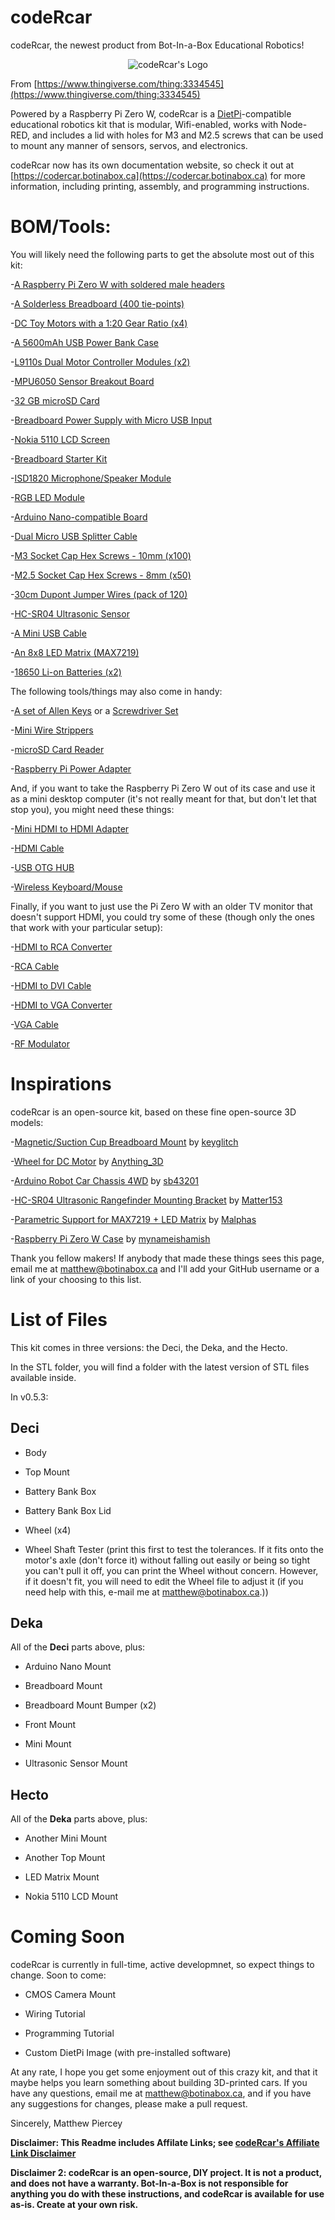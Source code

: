 # codeRcar
codeRcar, the newest product from Bot-In-a-Box Educational Robotics!

<p style="text-align: center"><img src="https://codercar.botinabox.ca/assets/images/0.5.1/og-image.jpg" alt="codeRcar's Logo"></p>

From [https://www.thingiverse.com/thing:3334545](https://www.thingiverse.com/thing:3334545)

Powered by a Raspberry Pi Zero W, codeRcar is a [DietPi](https://dietpi.com/)-compatible educational robotics kit that is modular, Wifi-enabled, works with Node-RED, and includes a lid with holes for M3 and M2.5 screws that can be used to mount any manner of sensors, servos, and electronics.

codeRcar now has its own documentation website, so check it out at [https://codercar.botinabox.ca](https://codercar.botinabox.ca) for more information, including printing, assembly, and programming instructions.

# BOM/Tools:

You will likely need the following parts to get the absolute most out of this kit:

-[A Raspberry Pi Zero W with soldered male headers](https://ebay.to/2vXeEi7)

-[A Solderless Breadboard (400 tie-points)](https://ebay.to/2Yy6Tvh)

-[DC Toy Motors with a 1:20 Gear Ratio (x4)](https://ebay.to/30iVtgx)

-[A 5600mAh USB Power Bank Case](https://ebay.to/2YnAQhk)

-[L9110s Dual Motor Controller Modules (x2)](https://ebay.to/30k7G4v)

-[MPU6050 Sensor Breakout Board](https://ebay.to/2JDDwTX)

-[32 GB microSD Card](https://ebay.to/2E3xrN5)

-[Breadboard Power Supply with Micro USB Input](https://ebay.to/2YsXxRm)

-[Nokia 5110 LCD Screen](https://ebay.to/2YuIQNM)

-[Breadboard Starter Kit](https://ebay.to/2vUE67R)

-[ISD1820 Microphone/Speaker Module](https://ebay.to/2JhSwHX)

-[RGB LED Module](https://ebay.to/2YwCY6K)

-[Arduino Nano-compatible Board](https://ebay.to/2vUEt2f)

-[Dual Micro USB Splitter Cable](https://ebay.to/2w0Enpy)

-[M3 Socket Cap Hex Screws - 10mm (x100)](https://ebay.to/2YAyuMr)

-[M2.5 Socket Cap Hex Screws - 8mm (x50)](https://ebay.to/2YAyuMr)

-[30cm Dupont Jumper Wires (pack of 120)](https://ebay.to/2HoDgp9)

-[HC-SR04 Ultrasonic Sensor](https://ebay.to/2VkJJqd)

-[A Mini USB Cable](https://ebay.to/2E5WYFi)

-[An 8x8 LED Matrix (MAX7219)](https://ebay.to/2WNZR5a)

-[18650 Li-on Batteries (x2)](https://ebay.to/2Hl1HFj)


The following tools/things may also come in handy:

-[A set of Allen Keys](https://ebay.to/2W1emFk) or a [Screwdriver Set](https://ebay.to/2VocQJd)

-[Mini Wire Strippers](https://ebay.to/30r4STo)

-[microSD Card Reader](https://ebay.to/2Q2rFA9)

-[Raspberry Pi Power Adapter](https://ebay.to/2JpZOcL)

And, if you want to take the Raspberry Pi Zero W out of its case and use it as a mini desktop computer (it's not really meant for that, but don't let that stop you), you might need these things:

-[Mini HDMI to HDMI Adapter](https://ebay.to/2HoKPw9)

-[HDMI Cable](https://ebay.to/30jvTIo)

-[USB OTG HUB](https://ebay.to/2vZmk3g)

-[Wireless Keyboard/Mouse](https://ebay.to/2VER7BC)

Finally, if you want to just use the Pi Zero W with an older TV monitor that doesn't support HDMI, you could try some of these (though only the ones that work with your particular setup):

-[HDMI to RCA Converter](https://ebay.to/2VtEIM8)

-[RCA Cable](https://ebay.to/2VA7JdG)

-[HDMI to DVI Cable](https://ebay.to/2YyydcR)

-[HDMI to VGA Converter](https://ebay.to/2vYdJ0U)

-[VGA Cable](https://ebay.to/2HrOYiI)

-[RF Modulator](https://ebay.to/2VmkbJ3)

# Inspirations

codeRcar is an open-source kit, based on these fine open-source 3D models:

-[Magnetic/Suction Cup Breadboard Mount](https://www.thingiverse.com/thing:3127547) by [keyglitch](https://www.thingiverse.com/keyglitch/about)

-[Wheel for DC Motor](https://www.thingiverse.com/thing:2804854) by [Anything_3D](https://www.thingiverse.com/Anything_3D/about)

-[Arduino Robot Car Chassis 4WD](https://www.thingiverse.com/thing:2151514) by [sb43201](https://www.thingiverse.com/sb43201/about)

-[HC-SR04 Ultrasonic Rangefinder Mounting Bracket](https://www.thingiverse.com/thing:936318) by [Matter153](https://www.thingiverse.com/Matter153/about)

-[Parametric Support for MAX7219 + LED Matrix](https://www.thingiverse.com/thing:384588) by [Malphas](https://www.thingiverse.com/Malphas/about)

-[Raspberry Pi Zero W Case](https://www.thingiverse.com/thing:2488316) by [mynameishamish](https://www.thingiverse.com/mynameishamish/about)

Thank you fellow makers! If anybody that made these things sees this page, email me at [matthew@botinabox.ca](mailto:matthew@botinabox.ca) and I'll add your GitHub username or a link of your choosing to this list.

# List of Files

This kit comes in three versions: the Deci, the Deka, and the Hecto.

In the STL folder, you will find a folder with the latest version of STL files available inside.

In v0.5.3:

## Deci

- Body

- Top Mount

- Battery Bank Box

- Battery Bank Box Lid

- Wheel (x4)

- Wheel Shaft Tester (print this first to test the tolerances. If it fits onto the motor's axle (don't force it) without falling out easily or being so tight you can't pull it off, you can print the Wheel without concern. However, if it doesn't fit, you will need to edit the Wheel file to adjust it (if you need help with this, e-mail me at [matthew@botinabox.ca](mailto:matthew@botinabox.ca).))

## Deka

All of the **Deci** parts above, plus:

- Arduino Nano Mount

- Breadboard Mount

- Breadboard Mount Bumper (x2)

- Front Mount

- Mini Mount

- Ultrasonic Sensor Mount

## Hecto

All of the **Deka** parts above, plus:

- Another Mini Mount

- Another Top Mount

- LED Matrix Mount

- Nokia 5110 LCD Mount


# Coming Soon

codeRcar is currently in full-time, active developmnet, so expect things to change. Soon to come:

- CMOS Camera Mount

- Wiring Tutorial

- Programming Tutorial

- Custom DietPi Image (with pre-installed software)

At any rate, I hope you get some enjoyment out of this crazy kit, and that it maybe helps you learn something about building 3D-printed cars. If you have any questions, email me at [matthew@botinabox.ca](mailto:matthew@botinabox.ca), and if you have any suggestions for changes, please make a pull request.

Sincerely, Matthew Piercey


**Disclaimer: This Readme includes Affilate Links; see [codeRcar's Affiliate Link Disclaimer](https://codercar.botinabox.ca/docs/setup/bom/materials.html)**

**Disclaimer 2: codeRcar is an open-source, DIY project. It is not a product, and does not have a warranty. Bot-In-a-Box is not responsible for anything you do with these instructions, and codeRcar is available for use as-is. Create at your own risk.**